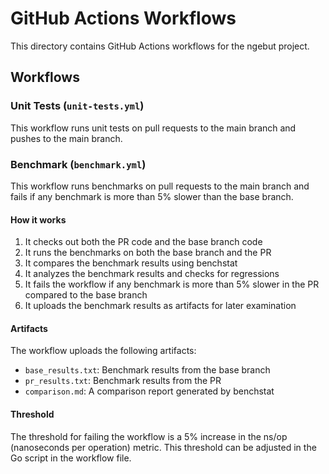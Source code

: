 # GitHub Actions Workflows

This directory contains GitHub Actions workflows for the ngebut project.

## Workflows

### Unit Tests (`unit-tests.yml`)

This workflow runs unit tests on pull requests to the main branch and pushes to the main branch.

### Benchmark (`benchmark.yml`)

This workflow runs benchmarks on pull requests to the main branch and fails if any benchmark is more than 5% slower than the base branch.

#### How it works

1. It checks out both the PR code and the base branch code
2. It runs the benchmarks on both the base branch and the PR
3. It compares the benchmark results using benchstat
4. It analyzes the benchmark results and checks for regressions
5. It fails the workflow if any benchmark is more than 5% slower in the PR compared to the base branch
6. It uploads the benchmark results as artifacts for later examination

#### Artifacts

The workflow uploads the following artifacts:
- `base_results.txt`: Benchmark results from the base branch
- `pr_results.txt`: Benchmark results from the PR
- `comparison.md`: A comparison report generated by benchstat

#### Threshold

The threshold for failing the workflow is a 5% increase in the ns/op (nanoseconds per operation) metric. This threshold can be adjusted in the Go script in the workflow file.